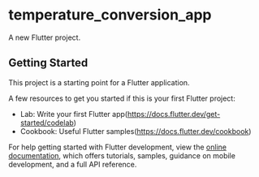 # temperature_conversion_app

A new Flutter project.

## Getting Started

This project is a starting point for a Flutter application.

A few resources to get you started if this is your first Flutter project:

- Lab: Write your first Flutter app(https://docs.flutter.dev/get-started/codelab)
- Cookbook: Useful Flutter samples(https://docs.flutter.dev/cookbook)

For help getting started with Flutter development, view the
[online documentation](https://docs.flutter.dev/), which offers tutorials,
samples, guidance on mobile development, and a full API reference.
